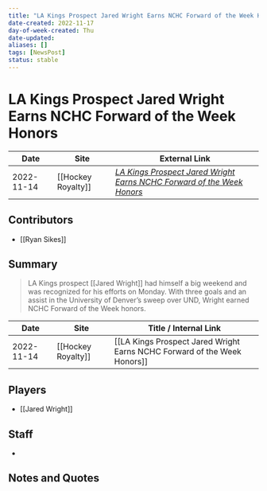 ```yaml
---
title: "LA Kings Prospect Jared Wright Earns NCHC Forward of the Week Honors"
date-created: 2022-11-17
day-of-week-created: Thu
date-updated: 
aliases: []
tags: [NewsPost]
status: stable
---
```


# LA Kings Prospect Jared Wright Earns NCHC Forward of the Week Honors

| Date       | Site               | External Link                                                                                                                                                                        |
| ---------- | ------------------ | ------------------------------------------------------------------------------------------------------------------------------------------------------------------------------------ |
| 2022-11-14 | [[Hockey Royalty]] | [*LA Kings Prospect Jared Wright Earns NCHC Forward of the Week Honors*](https://hockeyroyalty.com/2022/11/14/la-kings-prospect-jared-wright-earns-nchc-forward-of-the-week-honors/) |

## Contributors
- [[Ryan Sikes]]

## Summary
> LA Kings prospect [[Jared Wright]] had himself a big weekend and was recognized for his efforts on Monday. With three goals and an assist in the University of Denver’s sweep over UND, Wright earned NCHC Forward of the Week honors.

| Date       | Site               | Title / Internal Link                                                    |
| ---------- | ------------------ | ------------------------------------------------------------------------ |
| 2022-11-14 | [[Hockey Royalty]] | [[LA Kings Prospect Jared Wright Earns NCHC Forward of the Week Honors]] |

## Players
- [[Jared Wright]]

## Staff
- 

## Notes and Quotes
> 

